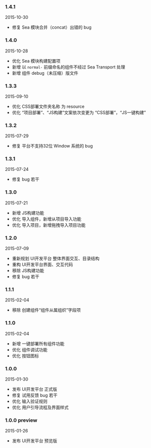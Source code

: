 ### 1.4.1

2015-10-30

* 修复 Sea 模块合并（concat）出错的 bug

### 1.4.0

2015-10-28

* 优化 Sea 模块构建配置项
* 新增 以 `normal-` 前缀命名的组件不经过 Sea Transport 处理
* 新增 组件 debug（未压缩）版文件

### 1.3.3

2015-09-10

* 优化 CSS部署文件夹名称 为 resource
* 优化 “项目部署”、“JS构建”文案依次变更为 “CSS部署”，“JS一键构建”

### 1.3.2

2015-07-29

* 修复 平台不支持32位 Window 系统的 bug

### 1.3.1

2015-07-24

* 修复 bug 若干

### 1.3.0

2015-07-21

* 新增 JS构建功能
* 优化 导入组件，新增从项目导入功能
* 优化 导入项目，新增拖拽导入项目功能

### 1.2.0

2015-07-09

* 重新规划 UI开发平台 整体界面交互、目录结构
* 重构 UI开发平台界面、交互代码
* 移除 JS构建功能
* 修复 bug 若干

### 1.1.1

2015-02-04

* 移除 创建组件“组件从属组织”字段项

### 1.1.0

2015-02-04

* 新增 一键部署所有组件功能
* 优化 组件调试功能
* 优化 按钮图标

### 1.0.0

2015-01-30

* 发布 UI开发平台 正式版
* 修复 试用反馈 bug 若干
* 优化 输入验证规则
* 优化 用户引导流程及界面样式

### 1.0.0 preview

2015-01-26

* 发布 UI开发平台 预览版
